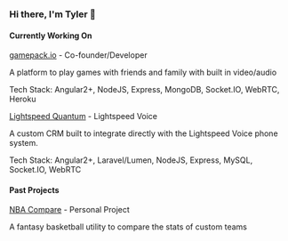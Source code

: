 ### Hi there, I'm Tyler 👋

#### Currently Working On
[gamepack.io](https://www.gamepack.io) - Co-founder/Developer

A platform to play games with friends and family with built in video/audio 

Tech Stack: Angular2+, NodeJS, Express, MongoDB, Socket.IO, WebRTC, Heroku

[Lightspeed Quantum](https://www.lightspeedvoice.com) - Lightspeed Voice

A custom CRM built to integrate directly with the Lightspeed Voice phone system.

Tech Stack: Angular2+, Laravel/Lumen, NodeJS, Express, MySQL, Socket.IO, WebRTC 

#### Past Projects
[NBA Compare](https://www.nba-compare.com) - Personal Project

A fantasy basketball utility to compare the stats of custom teams
